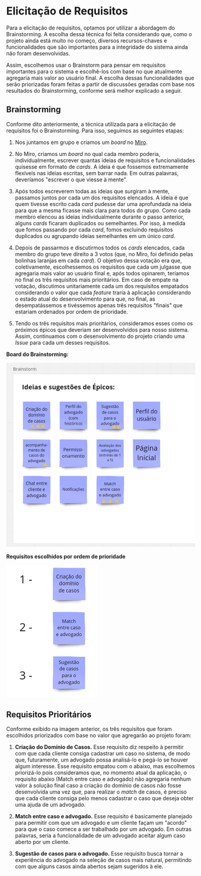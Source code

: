 # Elicitação de Requisitos

Para a elicitação de requisitos, optamos por utilizar a abordagem do Brainstorming. A escolha dessa técnica foi feita considerando que, como o projeto ainda está muito no começo, diversos recursos-chaves e funcionalidades que são importantes para a integridade do sistema ainda não foram desenvolvidas. 

Assim, escolhemos usar o Brainstorm para pensar em requisitos importantes para o sistema e escolhê-los com base no que atualmente agregaria mais valor ao usuário final. A escolha dessas funcionalidades que serão priorizadas foram feitas a partir de discussões geradas com base nos resultados do Brainstorming, conforme será melhor explicado a seguir.

## Brainstorming

Conforme dito anteriormente, a técnica utilizada para a elicitação de requisitos foi o Brainstorming. Para isso, seguimos as seguintes etapas:

1. Nos juntamos em grupo e criamos um *board* no [Miro](https://miro.com).
   
2. No Miro, criamos um *board* no qual cada membro poderia, individualmente, escrever quantas ideias de requisitos e funcionalidades quisesse em formato de *cards*. A ideia é que fossemos extremamente flexíveis nas ideias escritas, sem barrar nada. Em outras palavras, deveríamos "escrever o que viesse à mente".

3. Após todos escreverem todas as ideias que surgiram à mente, passamos juntos por cada um dos requisitos elencados. A ideia é que quem tivesse escrito cada *card* pudesse dar uma aprofundada na ideia para que a mesma ficasse mais clara para todos do grupo. Como cada membro elencou as ideias individualmente durante o passo anterior, alguns *cards* ficaram duplicados ou semelhantes. Por isso, à medida que fomos passando por cada *card*, fomos excluindo requisitos duplicados ou agrupando ideias semelhantes em um único *card*.

4. Depois de passarmos e discutirmos todos os *cards* elencados, cada membro do grupo teve direito a 3 votos (que, no Miro, foi definido pelas bolinhas laranjas em cada *card*). O objetivo dessa votação era que, coletivamente, escolhessemos os requisitos que cada um julgasse que agregaria mais valor ao usuário final e, após todos opinarem, teríamos no final os três requisitos mais prioritários. Em caso de empate na votação, discutimos unitariamente cada um dos requisitos empatados considerando o valor que cada *feature* traria à aplicação considerando o estado atual do desenvolvimento para que, no final, as desempatássemos e tivéssemos apenas três requisitos "finais" que estariam ordenados por ordem de prioridade.

5. Tendo os três requisitos mais prioritários, consideramos esses como os próximos épicos que deveriam ser desenvolvidos para nosso sistema. Assim, continuamos com o desenvolvimento do projeto criando uma *Issue* para cada um desses requisitos.

**Board do Brainstorming:**

![Board do Brainstorming](brainstorming.png)

**Requisitos escolhidos por ordem de prioridade**

![Requisitos Elicitados](features_prioritarias.png)


## Requisitos Prioritários

Conforme exibido na imagem anterior, os três requisitos que foram escolhidos priorizados com base no valor que agregarão ao projeto foram:

1. **Criação do Domínio de Casos.** Esse requisito diz respeito à permitir com que cada cliente consiga cadastrar um caso no sistema, de modo que, futuramente, um advogado possa analisá-lo e pegá-lo se houver algum interesse. Esse requisito empatou com o abaixo, mas escolhemos priorizá-lo pois consideramos que, no momento atual da aplicação, o requisito abaixo (Match entre caso e advogado) não agregaria nenhum valor à solução final caso a criação do domínio de casos não fosse desenvolvida uma vez que, para realizar o *match* de casos, é preciso que cada cliente consiga pelo menos cadastrar o caso que deseja obter uma ajuda de um advogado.

2. **Match entre caso e advogado.** Esse requisito é basicamente planejado para permitir com que um advogado e um cliente façam um "acordo" para que o caso comece a ser trabalhado por um advogado. Em outras palavras, seria a funcionalidade de um advogado aceitar algum caso aberto por um cliente.

3. **Sugestão de casos para o advogado.** Esse requisito busca tornar a experiência do advogado na seleção de casos mais natural, permitindo com que alguns casos ainda abertos sejam sugeridos à ele.